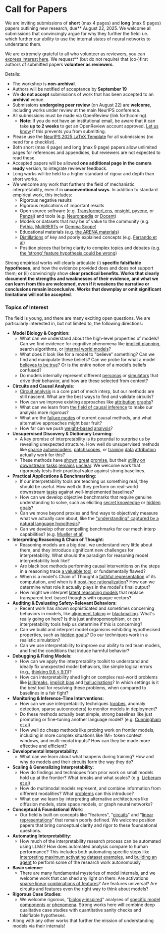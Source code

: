 # Call for Papers
We are inviting submissions of **short** (max 4 pages) and **long** (max 9 pages) papers outlining new research, due** August 22, 2025. We welcome all submissions that convincingly argue for why they further the field: i.e. which further our ability to use the internal states of neural networks to understand them. 

We are extremely grateful to all who volunteer as reviewers, you can [express interest here](https://www.google.com/url?q=https://docs.google.com/forms/d/e/1FAIpQLSdiw1SJllzoTz_nqzDTzTOGb9DV3W_truQyh-WvYj_QGIi7Mg/viewform?usp%3Ddialog&sa=D&source=editors&ust=1752291801888096&usg=AOvVaw18hYtsYyRmPbxQvUKncTOy). We request** (but do not require) that (co-)first authors of submitted papers **volunteer as reviewers**. 

Details: 
* The workshop is **non-archival**.
* Authors will be notified of acceptance by **September 19**
* We **do not accept** submissions of work that has been accepted to an **archival** venue.
* Submissions **undergoing peer review** (on August 22) are **welcome**, including works under review at the main NeurIPS conference.
* All submissions must be made via OpenReview (link forthcoming).
  * **Note**: If you do not have an institutional email, be aware that it can take **up to 2 weeks** to get an OpenReview account approved. [Let us know](mailto:neurips2025@mechinterpworkshop.com) if this prevents you from submitting.
* Please use the [NeurIPS 2025 LaTeX Template](https://www.google.com/url?q=https://media.neurips.cc/Conferences/NeurIPS2025/Styles.zip&sa=D&source=editors&ust=1752291801891428&usg=AOvVaw0_5c0lLiUPti9jkIbT_7QR) for all submissions (no need for a checklist).
* Both short (max 4 page) and long (max 9 page) papers allow unlimited pages for references and appendices, but reviewers are not expected to read these.
* Accepted papers will be allowed **one additional page in the camera ready** version, to integrate reviewer feedback.
* Long works will be held to a higher standard of rigour and depth than short works.
* We welcome any work that furthers the field of mechanistic interpretability, even if in **unconventional ways**. In addition to standard empirical work, this includes:
  * Rigorous negative results
  * Rigorous replications of important results
  * Open source software (e.g. [TransformerLens](https://www.google.com/url?q=https://github.com/neelnanda-io/TransformerLens&sa=D&source=editors&ust=1752291801893880&usg=AOvVaw3YBuTbWztwnnwCSzrrRPat), [nnsight](https://www.google.com/url?q=https://github.com/ndif-team/nnsight&sa=D&source=editors&ust=1752291801894051&usg=AOvVaw1jr53wMSFXPssUdAsEBqHG), [pyvene](https://www.google.com/url?q=https://github.com/stanfordnlp/pyvene/tree/main/pyvene/models/mlp&sa=D&source=editors&ust=1752291801894260&usg=AOvVaw1FP-zWdnzrLFxRd8mZsEIB), or [Penzai](https://www.google.com/url?q=https://github.com/google-deepmind/penzai&sa=D&source=editors&ust=1752291801894459&usg=AOvVaw0W1eoPvFDeHBMAoY0a58mC)) and tools (e.g. [Neuronpedia](https://www.google.com/url?q=http://neuronpedia.org&sa=D&source=editors&ust=1752291801894656&usg=AOvVaw1EEqMXFWGvlpjzRivh4jK6) or [Docent](https://www.google.com/url?q=https://transluce.org/introducing-docent&sa=D&source=editors&ust=1752291801894859&usg=AOvVaw2C5QpilTIsyrLah712l-Zf))
  * Models or datasets that may be of value to the community (e.g. [Pythia](https://www.google.com/url?q=https://arxiv.org/abs/2304.01373&sa=D&source=editors&ust=1752291801895252&usg=AOvVaw2Sw2y9640O8EOthwUCPXzE), [MultiBERTs](https://www.google.com/url?q=https://arxiv.org/abs/2106.16163&sa=D&source=editors&ust=1752291801895408&usg=AOvVaw0dBEhNvn0paOSrIuUjcAi7) or [Gemma Scope](https://www.google.com/url?q=https://arxiv.org/abs/2408.05147&sa=D&source=editors&ust=1752291801895554&usg=AOvVaw0zSsfJ5v39DgopCZ6A5XDe))
  * Educational materials (e.g. [the ARENA materials](https://www.google.com/url?q=https://arena3-chapter1-transformer-interp.streamlit.app/&sa=D&source=editors&ust=1752291801895958&usg=AOvVaw3C9Y8aUluSnQYYaryraYHg))
  * [Distillations](https://www.google.com/url?q=https://distill.pub/2017/research-debt/&sa=D&source=editors&ust=1752291801896180&usg=AOvVaw0DZvhCGUrYfPR6uPKlh3vt) of key and poorly explained concepts (e.g. [Ferrando et al](https://www.google.com/url?q=https://arxiv.org/abs/2405.00208&sa=D&source=editors&ust=1752291801896469&usg=AOvVaw3xJIviv1_IwIsavccHFs_M))
  * Position pieces that bring clarity to complex topics and debates (e.g. [the ‘strong’ feature hypothesis could be wrong](https://www.google.com/url?q=https://www.alignmentforum.org/posts/tojtPCCRpKLSHBdpn/the-strong-feature-hypothesis-could-be-wrong&sa=D&source=editors&ust=1752291801897041&usg=AOvVaw3kcRf1nb6POM5OctMk7rt4))

Strong empirical works will clearly articulate (i) **specific falsifiable hypotheses**, and how the evidence provided does and does not support them; **or** (ii) convincingly show **clear practical benefits. Works that clearly document the strengths and weaknesses of their evidence, and what we can learn from this are welcomed, even if it weakens the narrative or conclusions remain inconclusive. Works that downplay or omit significant limitations will not be accepted**. 
### Topics of Interest
The field is young, and there are many exciting open questions. We are particularly interested in, but not limited to, the following directions: 
* **Model Biology & Cognition**:
  * What can we understand about the high-level properties of models? Can we find evidence for cognitive phenomena like [implicit planning](https://www.google.com/url?q=https://transformer-circuits.pub/2025/attribution-graphs/biology.html%23dives-poems&sa=D&source=editors&ust=1752291801900141&usg=AOvVaw0i_Ssx0FYGwfJLGy47rabZ), search algorithms, or [internal world models](https://www.google.com/url?q=https://arxiv.org/abs/2210.13382&sa=D&source=editors&ust=1752291801900343&usg=AOvVaw2ioo8zIUwAAvMMALFEpHfU)?
  * What does it look like for a model to "believe" something? Can we find and manipulate these beliefs? Can we probe for what a model [believes to be true](https://www.google.com/url?q=https://arxiv.org/abs/2310.06824&sa=D&source=editors&ust=1752291801900778&usg=AOvVaw2APRz2aWiXJB_537BYF1Xg)? Or is the entire notion of a model’s beliefs confused?
  * Do models internally represent different [personas](https://www.google.com/url?q=https://arxiv.org/abs/2406.12094&sa=D&source=editors&ust=1752291801901097&usg=AOvVaw3nwj0U0a5NN-M8v2jxDr1W) or [simulators](https://www.google.com/url?q=https://www.nature.com/articles/s41586-023-06647-8&sa=D&source=editors&ust=1752291801901231&usg=AOvVaw2Y296FpG8ukDQgryRMtkoH) that drive their behavior, and how are these selected from context?
* **Circuits and Causal Analysis**:
  * [Circuit analysis](https://www.google.com/url?q=https://distill.pub/2020/circuits/zoom-in/&sa=D&source=editors&ust=1752291801901652&usg=AOvVaw0PNU0sSlmRuzaDu5X6xhtS) is a core part of mech interp, but our methods are still nascent. What are the best ways to find and validate circuits?
  * How can we improve existing approaches like [attribution](https://www.google.com/url?q=https://arxiv.org/abs/2406.11944&sa=D&source=editors&ust=1752291801902044&usg=AOvVaw1w7eaLwQgZQmsiU2V_SLi7) [graphs](https://www.google.com/url?q=https://transformer-circuits.pub/2025/attribution-graphs/methods.html&sa=D&source=editors&ust=1752291801902173&usg=AOvVaw1YVEhwcRYyP3vyFQgMaxOp)?
  * What can we learn from [the field of causal inference](https://www.google.com/url?q=https://arxiv.org/abs/2407.04690&sa=D&source=editors&ust=1752291801902408&usg=AOvVaw0D5wNghI_ER_tgvuMjlbJ6) to make our analysis more rigorous?
  * What are the [failure modes](https://www.google.com/url?q=https://arxiv.org/abs/2307.15771&sa=D&source=editors&ust=1752291801902660&usg=AOvVaw15sZIU32z54iVgdQyDWQuw) of current causal methods, and what alternative approaches might bear fruit?
  * How far can we push [weight-based](https://www.google.com/url?q=https://arxiv.org/abs/2301.05217&sa=D&source=editors&ust=1752291801902963&usg=AOvVaw1sikt9EKhLGcR0VWOU5b3J) [analysis](https://www.google.com/url?q=https://arxiv.org/abs/2410.08417&sa=D&source=editors&ust=1752291801903060&usg=AOvVaw33W2-xG20g42tVS_Pn4b96)?
* **Unsupervised Discovery & Dictionary Learning**:
  * A key promise of interpretability is its potential to surprise us by revealing unexpected structure. How well do unsupervised methods like [sparse](https://www.google.com/url?q=https://arxiv.org/abs/2103.15949&sa=D&source=editors&ust=1752291801903539&usg=AOvVaw0ykUpkKh5QfYE8tMKmQ_eE) [autoencoders](https://www.google.com/url?q=https://transformer-circuits.pub/2023/monosemantic-features&sa=D&source=editors&ust=1752291801903669&usg=AOvVaw15A3J_kZFbUdSQS_YVXg9H), [patch](https://www.google.com/url?q=https://arxiv.org/abs/2401.06102&sa=D&source=editors&ust=1752291801903765&usg=AOvVaw2im31-uF7lja-VwFHvvu_1)[scopes](https://www.google.com/url?q=https://arxiv.org/abs/2403.10949v2&sa=D&source=editors&ust=1752291801903837&usg=AOvVaw007Eg7CgyKDmBrW3P0PpjQ), or [training](https://www.google.com/url?q=https://proceedings.mlr.press/v70/koh17a?ref%3Dhttps://githubhelp.com&sa=D&source=editors&ust=1752291801903963&usg=AOvVaw2F2k4ET3j9mxmHkhgHKZaT) [data](https://www.google.com/url?q=https://arxiv.org/abs/2308.03296&sa=D&source=editors&ust=1752291801904062&usg=AOvVaw3M-2sPiceRuh_3AC7Myp3_) [attribution](https://www.google.com/url?q=https://arxiv.org/abs/2205.11482&sa=D&source=editors&ust=1752291801904161&usg=AOvVaw2WG4np4Fex2tfePnBQGOwa) actually work for this?
  * These methods have [shown](https://www.google.com/url?q=https://transformer-circuits.pub/2024/scaling-monosemanticity/index.html&sa=D&source=editors&ust=1752291801904459&usg=AOvVaw3QPz2_b3QkiQBetuIAZZBe) [great](https://www.google.com/url?q=https://transformer-circuits.pub/2025/attribution-graphs/biology.html&sa=D&source=editors&ust=1752291801904590&usg=AOvVaw2U9brcbWbO1Ojy1ytv7gsx) [promise](https://www.google.com/url?q=https://arxiv.org/abs/2503.10965&sa=D&source=editors&ust=1752291801904687&usg=AOvVaw0aRn4hgd0TOvgMG79rSZmj), but their [utility](https://www.google.com/url?q=https://arxiv.org/abs/2502.16681&sa=D&source=editors&ust=1752291801904811&usg=AOvVaw2D-N99mISp-kaDir9KvB-I) [on](https://www.google.com/url?q=https://www.tilderesearch.com/blog/sieve&sa=D&source=editors&ust=1752291801904906&usg=AOvVaw0ZYivgevuqhEga76DTaVTP) [downstream](https://www.google.com/url?q=https://arxiv.org/abs/2501.17148&sa=D&source=editors&ust=1752291801904998&usg=AOvVaw2iFOz0D2n-Rwe3mWyIZBtS) [tasks](https://www.google.com/url?q=https://transformer-circuits.pub/2024/features-as-classifiers/index.html&sa=D&source=editors&ust=1752291801905116&usg=AOvVaw1kkZbTj13tx3ydpzQCaq-V) [remains](https://www.google.com/url?q=https://arxiv.org/abs/2502.04382&sa=D&source=editors&ust=1752291801905211&usg=AOvVaw0VBaVqHnYjkjmgdSn4ju3v) [unclear](https://www.google.com/url?q=https://www.alignmentforum.org/posts/4uXCAJNuPKtKBsi28/negative-results-for-saes-on-downstream-tasks&sa=D&source=editors&ust=1752291801905402&usg=AOvVaw0MeKwYX9LsdeeC9Ygaj1zh). We welcome work that rigorously tests their practical value against strong baselines.
* **Practical Applications & Benchmarking**:
  * If our interpretability tools are teaching us something real, they should be useful. How well do they perform on real-world downstream [tasks](https://www.google.com/url?q=https://www.lesswrong.com/posts/wGRnzCFcowRCrpX4Y/downstream-applications-as-validation-of-interpretability&sa=D&source=editors&ust=1752291801906178&usg=AOvVaw3UZGbvr5CtTqUOQK-0Oqzu) against well-implemented baselines?
  * How can we develop objective benchmarks that require genuine understanding to solve, such as eliciting [secret knowledge](https://www.google.com/url?q=https://arxiv.org/abs/2505.14352&sa=D&source=editors&ust=1752291801906547&usg=AOvVaw2deV9CWwJ2obSpoq2R79A_) or [hidden goals](https://www.google.com/url?q=https://arxiv.org/abs/2503.10965&sa=D&source=editors&ust=1752291801906654&usg=AOvVaw1bjnS1D1SRkn-_-ocPpRfs)?
  * Can we move beyond proxies and find ways to objectively measure what we actually care about, like the ["understanding" captured by a natural language hypothesis](https://www.google.com/url?q=https://arxiv.org/abs/2502.04382&sa=D&source=editors&ust=1752291801907007&usg=AOvVaw2Kk2vxnRSuXidAQMhSamUC)?
  * Can we develop other compelling benchmarks for our mech interp capabilities? (e.g. [Mueller et al](https://www.google.com/url?q=https://arxiv.org/abs/2504.13151&sa=D&source=editors&ust=1752291801907265&usg=AOvVaw1WdDuUlEBhSxvUuXJNYg4B))
* **Interpreting Reasoning & Chain of Thought**:
  * Reasoning models are a big deal, we understand very little about them, and they introduce significant new challenges for interpretability. What should the paradigm for reasoning model interpretability look like?
  * Are black box methods performing causal interventions on the steps in a reasoning trace [a valuable tool](https://www.google.com/url?q=https://arxiv.org/abs/2506.19143&sa=D&source=editors&ust=1752291801908036&usg=AOvVaw06SZvJFa6k2FqTaB-fHRns), or fundamentally flawed?
  * When is a model's Chain of Thought a [faithful representation](https://www.google.com/url?q=https://arxiv.org/abs/2305.04388&sa=D&source=editors&ust=1752291801908275&usg=AOvVaw2njNZ3lekA4YIPrzkuokRq) of its computation, and when is it [post-hoc rationalization](https://www.google.com/url?q=https://arxiv.org/abs/2503.08679&sa=D&source=editors&ust=1752291801908441&usg=AOvVaw2O3aBSmmoUWamDJKP-ppDi)? How can we determine what role it actually plays in the model's final output?
  * How might we interpret [latent reasoning models](https://www.google.com/url?q=https://arxiv.org/abs/2412.06769&sa=D&source=editors&ust=1752291801908751&usg=AOvVaw2dLWGgC-vX7TjIGMDtMH84) that replace transparent text-based thoughts with opaque vectors?
* **Auditing & Evaluating Safety-Relevant Behaviors**:
  * Recent work has shown sophisticated and sometimes concerning behaviors in models, like [alignment faking](https://www.google.com/url?q=https://arxiv.org/abs/2412.14093&sa=D&source=editors&ust=1752291801909561&usg=AOvVaw1wh5M8c6Q9Cb-BwZvK9tBq) or [blackmailing](https://www.google.com/url?q=https://www.anthropic.com/research/agentic-misalignment&sa=D&source=editors&ust=1752291801909761&usg=AOvVaw1aUEAqqDvVZTmXc7RnrZNW). What's really going on here? Is this just anthropomorphism, or can interpretability tools help us determine if this is concerning?
  * Can we build and interpret model organisms exhibiting hypothesised properties, such as [hidden goals](https://www.google.com/url?q=https://arxiv.org/abs/2503.10965&sa=D&source=editors&ust=1752291801910482&usg=AOvVaw0wp0YWpBVayyZuhPV_E7Ll)? Do our techniques work in a realistic simulation?
  * Can we use interpretability to improve our ability to red team models, and find the conditions that induce harmful behavior?
* **Debugging & Fixing Models**:
  * How can we apply the interpretability toolkit to understand and ideally fix unexpected model behaviors, like simple logical errors (e.g., [thinking 9.8 < 9.11](https://www.google.com/url?q=https://transluce.org/observability-interface&sa=D&source=editors&ust=1752291801911496&usg=AOvVaw0GOKTU5mzViVm3JU9cYuaP))?
  * How can interpretability shed light on complex real-world problems like [jailbreaks](https://www.google.com/url?q=https://transformer-circuits.pub/2025/attribution-graphs/biology.html%23dives-jailbreak&sa=D&source=editors&ust=1752291801911848&usg=AOvVaw20FDb5ELTpKIgvKy9mTIUb), [implicit bias](https://www.google.com/url?q=https://arxiv.org/abs/2506.10922&sa=D&source=editors&ust=1752291801911956&usg=AOvVaw1pYq0lbheFV4b51i3WiEbe) and [hallucinations](https://www.google.com/url?q=https://arxiv.org/abs/2411.14257&sa=D&source=editors&ust=1752291801912067&usg=AOvVaw18RHtTSbV8-dVleHppGcZM)? In which settings is it the best tool for resolving these problems, when compared to baselines in a fair fight?
* **Monitoring & Inference-Time Interventions**:
  * How can we use interpretability techniques ([probes](https://www.google.com/url?q=https://arxiv.org/abs/2102.12452&sa=D&source=editors&ust=1752291801912709&usg=AOvVaw1g26cgxPVZmNeDb4zhyC60), anomaly detection, sparse autoencoders) to monitor models in deployment?
  * Do these methods actually beat simple, strong baselines like just prompting or fine-tuning another language model? (e.g. [Cunningham et al](https://www.google.com/url?q=https://alignment.anthropic.com/2025/cheap-monitors/&sa=D&source=editors&ust=1752291801913183&usg=AOvVaw1oAsZJhbnax30yqQPdRPHW))
  * How well do cheap methods like probing work on frontier models, including in more complex situations like 1M+ token context windows, and multi-modal inputs? How can they be made more effective and efficient?
* **Developmental Interpretability**:
  * What can we learn about what happens during training? How and why do models and their circuits form the way they do?
* **Scaling & Generalizing Interpretability**:
  * How do findings and techniques from prior work on small models hold up at the frontier? What breaks and what scales? (e.g. [Lieberum et al](https://www.google.com/url?q=https://arxiv.org/abs/2307.09458&sa=D&source=editors&ust=1752291801914612&usg=AOvVaw17-w1TBDVwmCfqsr2dnab0))
  * How do multimodal models represent, and combine information from different modalities? What [problems](https://www.google.com/url?q=https://openreview.net/pdf?id%3DVUhRdZp8ke&sa=D&source=editors&ust=1752291801914912&usg=AOvVaw1XTYoe0VWTknSRB-4q84LK) can this introduce?
  * What can we learn by interpreting alternative architectures like diffusion models, state space models, or graph neural networks?
* **Conceptual & Foundational Work**:
  * Our field is built on concepts like "features", "[circuits](https://www.google.com/url?q=https://distill.pub/2020/circuits/zoom-in/&sa=D&source=editors&ust=1752291801915585&usg=AOvVaw3NuZTKERCE2_dDT9U7dZq2)" and “[linear representations](https://www.google.com/url?q=https://transformer-circuits.pub/2024/july-update/index.html%23linear-representations&sa=D&source=editors&ust=1752291801915764&usg=AOvVaw0nqrFhje2_u13ha4QNll4n)” that remain poorly defined. We welcome position papers that bring conceptual clarity and rigor to these foundational questions.
* **Automating Interpretability**:
  * How much of the interpretability research process can be automated using LLMs? How does automated analysis compare to human performance? This includes both automating specific steps like [interpreting maximum activating dataset examples](https://www.google.com/url?q=https://openaipublic.blob.core.windows.net/neuron-explainer/paper/index.html&sa=D&source=editors&ust=1752291801916669&usg=AOvVaw1Az3un1dfUCXrTdnrmhQE7), and [building an agent](https://www.google.com/url?q=https://arxiv.org/abs/2404.14394&sa=D&source=editors&ust=1752291801916787&usg=AOvVaw2IEu4tosPAjhCeXfMIjSA1) to perform some of the research work autonomously
* **Basic science**:
  * There are many fundamental mysteries of model internals, and we welcome work that can shed any light on them: Are activations [sparse linear](https://www.google.com/url?q=https://arxiv.org/abs/1601.03764&sa=D&source=editors&ust=1752291801917371&usg=AOvVaw3TdiGo31EF-gjCFQau4qeg) [combinations of features](https://www.google.com/url?q=https://transformer-circuits.pub/2022/toy_model/index.html&sa=D&source=editors&ust=1752291801917518&usg=AOvVaw3zvhEqMI5K1EHDYNzLz8NM)? Are features universal? Are circuits and features even the right way to think about models?
* **Rigorous Case Studies**:
  * We welcome rigorous, "[biology-inspired](https://www.google.com/url?q=https://distill.pub/2020/circuits/curve-circuits/&sa=D&source=editors&ust=1752291801918009&usg=AOvVaw2GLF9BxF4frLBIuBIEor7u)" analyses of [specific model](https://www.google.com/url?q=https://arxiv.org/abs/2310.04625&sa=D&source=editors&ust=1752291801918131&usg=AOvVaw2pmxNqugRZ-JHnQNJhcwgt) [components](https://www.google.com/url?q=https://transformer-circuits.pub/2024/scaling-monosemanticity/index.html&sa=D&source=editors&ust=1752291801918251&usg=AOvVaw3rvTmoUOSjTer9h4KW1DXq) [or](https://www.google.com/url?q=https://arxiv.org/abs/2305.01610&sa=D&source=editors&ust=1752291801918331&usg=AOvVaw3Ah4wFiwABbX3BxAHT6v5c) [phenomena](https://www.google.com/url?q=https://arxiv.org/abs/2306.09346&sa=D&source=editors&ust=1752291801918462&usg=AOvVaw2BGBu22AzV_6TI4V0iZ3-N). Strong works here will combine deep qualitative case studies with quantitative sanity checks and falsifiable hypotheses.
* Along with any other works that further the mission of understanding models via their internals!